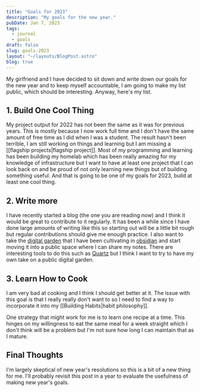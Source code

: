 ```yaml
---
title: "Goals for 2023"
description: "My goals for the new year."
pubDate: Jan 7, 2023
tags:
  - journal
  - goals
draft: false
slug: goals-2023
layout: "~/layouts/BlogPost.astro"
blog: true
---
```


My girlfriend and I have decided to sit down and write down our goals for the
new year and to keep myself accountable, I am going to make my list public,
which should be interesting. Anyway, here's my list.

## 1. Build One Cool Thing

My project output for 2022 has not been the same as it was for previous years.
This is mostly because I now work full time and I don't have the same amount of
free time as I did when I was a student. The result hasn't been terrible, I am
still working on things and learning but I am missing a [[flagship projects|flagship project]].
Most of my programming and learning has been building my homelab which has been
really amazing for my knowledge of infrastructure but I want to have at least
one project that I can look back on and be proud of not only learning new things
but of building something useful.  And that is going to be one of my goals for
2023, build at least one cool thing.

## 2. Write more

I have recently started a blog (the one you are reading now) and I think it
would be great to contribute to it regularly. It has been a while since I have
done large amounts of writing like this so starting out will be a little bit
rough but regular contributions should give me enough practice. I also want to
take the [digital garden](https://maggieappleton.com/garden-history) that I have
been cultivating in [obsidian](https://obsidian.md/) and start moving it into a
public space where I can share my notes. There are interesting tools to do this
such as [Quartz](https://quartz.jzhao.xyz/) but I think I want to try to have my
own take on a public digital garden.

## 3. Learn How to Cook

I am very bad at cooking and I think I should get better at it. The issue with
this goal is that I really really don't want to so I need to find a way to
incorporate it into my [[Building Habits|habit philosophy]].

One strategy that might work for me is to learn one recipe at a time. This
hinges on my willingness to eat the same meal for a week straight which I don't
think will be a problem but I'm not sure how long I can maintain that as I
mature.

## Final Thoughts

I'm largely skeptical of new year's resolutions so this is a bit of a new thing
for me. I'll probably revisit this post in a year to evaluate the usefulness of
making new year's goals.
